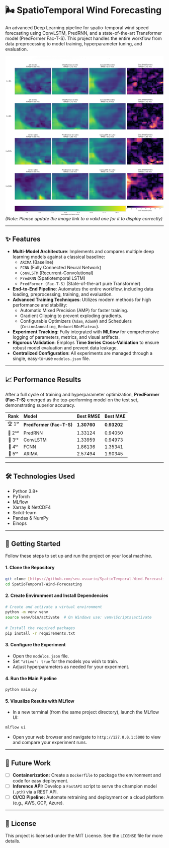 # 🌬️ SpatioTemporal Wind Forecasting

An advanced Deep Learning pipeline for spatio-temporal wind speed forecasting using ConvLSTM, PredRNN, and a state-of-the-art Transformer model (PredFormer Fac-T-S). This project handles the entire workflow from data preprocessing to model training, hyperparameter tuning, and evaluation.

![Project Banner](https://github.com/BayesTheory/SpatioTemporal-Wind-Forecasting/blob/main/sua_imagem_combinada.png.png)
*(Note: Please update the image link to a valid one for it to display correctly)*

---

## ✨ Features

-   **Multi-Model Architecture**: Implements and compares multiple deep learning models against a classical baseline:
    -   `ARIMA` (Baseline)
    -   `FCNN` (Fully Connected Neural Network)
    -   `ConvLSTM` (Recurrent-Convolutional)
    -   `PredRNN` (Spatiotemporal LSTM)
    -   `PredFormer (Fac-T-S)` (State-of-the-art pure Transformer)
-   **End-to-End Pipeline**: Automates the entire workflow, including data loading, preprocessing, training, and evaluation.
-   **Advanced Training Techniques**: Utilizes modern methods for high performance and stability:
    -   Automatic Mixed Precision (AMP) for faster training.
    -   Gradient Clipping to prevent exploding gradients.
    -   Configurable Optimizers (`Adam`, `AdamW`) and Schedulers (`CosineAnnealing`, `ReduceLROnPlateau`).
-   **Experiment Tracking**: Fully integrated with **MLflow** for comprehensive logging of parameters, metrics, and visual artifacts.
-   **Rigorous Validation**: Employs **Time Series Cross-Validation** to ensure robust model evaluation and prevent data leakage.
-   **Centralized Configuration**: All experiments are managed through a single, easy-to-use `modelos.json` file.

---

## 📈 Performance Results

After a full cycle of training and hyperparameter optimization, **PredFormer (Fac-T-S)** emerged as the top-performing model on the test set, demonstrating superior accuracy.

| Rank | Model                 | Best RMSE              | Best MAE               |
| :--: | :-------------------- | :--------------------- | :--------------------- |
| 🏆 1ˢᵗ | **PredFormer (Fac-T-S)** | **1.30760** | **0.93202** |
| 🥈 2ⁿᵈ | PredRNN               | 1.33124                | 0.94050                |
| 🥉 3ʳᵈ | ConvLSTM              | 1.33959                | 0.94973                |
| 🏅 4ᵗʰ | FCNN                  | 1.86136                | 1.35341                |
| 🏅 5ᵗʰ | ARIMA                 | 2.57494                | 1.90345                |

---

## 🛠️ Technologies Used

-   Python 3.8+
-   PyTorch
-   MLflow
-   Xarray & NetCDF4
-   Scikit-learn
-   Pandas & NumPy
-   Einops

---

## 🚀 Getting Started

Follow these steps to set up and run the project on your local machine.

#### 1. Clone the Repository
```bash
git clone [https://github.com/seu-usuario/SpatioTemporal-Wind-Forecasting.git](https://github.com/seu-usuario/SpatioTemporal-Wind-Forecasting.git)
cd SpatioTemporal-Wind-Forecasting
```

#### 2. Create Environment and Install Dependencies
```bash
# Create and activate a virtual environment
python -m venv venv
source venv/bin/activate  # On Windows use: venv\Scripts\activate

# Install the required packages
pip install -r requirements.txt
```

#### 3. Configure the Experiment
-   Open the `modelos.json` file.
-   Set `"ativo": true` for the models you wish to train.
-   Adjust hyperparameters as needed for your experiment.

#### 4. Run the Main Pipeline
```bash
python main.py
```

#### 5. Visualize Results with MLflow
-   In a new terminal (from the same project directory), launch the MLflow UI:
```bash
mlflow ui
```
-   Open your web browser and navigate to `http://127.0.0.1:5000` to view and compare your experiment runs.

---

## 🔮 Future Work

-   [ ] **Containerization:** Create a `Dockerfile` to package the environment and code for easy deployment.
-   [ ] **Inference API:** Develop a `FastAPI` script to serve the champion model (`.pth`) via a REST API.
-   [ ] **CI/CD Pipeline:** Automate retraining and deployment on a cloud platform (e.g., AWS, GCP, Azure).

---

## 📄 License

This project is licensed under the MIT License. See the `LICENSE` file for more details.




